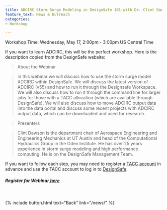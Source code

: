 ```yaml
---
title: ADCIRC Storm Surge Modeling in DesignSafe 101 with Dr. Clint Dawson 
feature_text: News & Outreach
categories:
- Workshop

---
```


Workshop Time: Wednesday, May 17, 2:00pm - 3:00pm US Central Time
<!-- more -->

If you want to learn ADCIRC, this will be the perfect workshop. Here is the description copied from the DesignSafe website:

>About the Webinar

>In this webinar we will discuss how to use the storm surge model ADCIRC within DesignSafe. We will discuss the latest version of ADCIRC (v55) and how to run it through the Designsafe Workspace. We will also discuss how to run it through the command line for larger jobs for those with a TACC allocation (which are available through DesignSafe). We will also discuss how to move ADCIRC output data into the data portal and discuss some recent projects with ADCIRC output data, which can be downloaded and used for research.

>Presenters

>Clint Dawson is the department chair of Aerospace Engineering and Engineering Mechanics at UT Austin and head of the Computational Hydraulics Group in the Oden Institute. He has over 25 years experience in storm surge modeling and high performance computing. He is on the DesignSafe Management Team.


If you want to follow each step, you may need to register a [TACC account](https://accounts.tacc.utexas.edu/register) in advance and use the TACC account to log in to [DesignSafe](https://www.designsafe-ci.org).

##### Register for Webinar[ here](https://www.designsafe-ci.org/learning-center/training/webinars/ds/2023/adcirc-designsafe-101/)
<br>

{% include button.html text="Back" link="/news/" %}